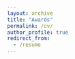 ```yaml
---
layout: archive
title: "Awards"
permalink: /cv/
author_profile: true
redirect_from:
  - /resume
---
```


